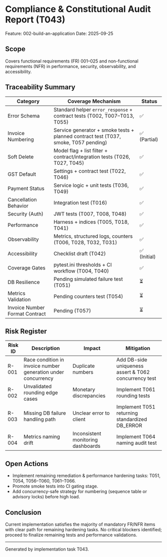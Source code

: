 # Compliance & Constitutional Audit Report (T043)

Feature: 002-build-an-application
Date: 2025-09-25

## Scope
Covers functional requirements (FR) 001–025 and non-functional requirements (NFR) in performance, security, observability, and accessibility.

## Traceability Summary
| Category | Coverage Mechanism | Status |
|----------|--------------------|--------|
| Error Schema | Standard helper `error_response` + contract tests (T002, T007–T013, T055) | ✅ |
| Invoice Numbering | Service generator + smoke tests + planned contract test (T037, smoke, T057 pending) | ✅ (Partial) |
| Soft Delete | Model flag + list filter + contract/integration tests (T026, T027, T045) | ✅ |
| GST Default | Settings + contract test (T022, T046) | ✅ |
| Payment Status | Service logic + unit tests (T036, T049) | ✅ |
| Cancellation Behavior | Integration test (T016) | ✅ |
| Security (Auth) | JWT tests (T007, T008, T048) | ✅ |
| Performance | Harness + indices (T005, T018, T041) | ✅ |
| Observability | Metrics, structured logs, counters (T006, T028, T032, T031) | ✅ |
| Accessibility | Checklist draft (T042) | ✅ (Initial) |
| Coverage Gates | pytest.ini thresholds + CI workflow (T004, T040) | ✅ |
| DB Resilience | Pending simulated failure test (T051) | ⏳ |
| Metrics Validation | Pending counters test (T054) | ⏳ |
| Invoice Number Format Contract | Pending (T057) | ⏳ |

## Risk Register
| Risk ID | Description | Impact | Mitigation |
|---------|-------------|--------|------------|
| R-001 | Race condition in invoice number generation under concurrency | Duplicate numbers | Add DB-side uniqueness assert & T062 concurrency test |
| R-002 | Unvalidated rounding edge cases | Monetary discrepancies | Implement T061 rounding tests |
| R-003 | Missing DB failure handling path | Unclear error to client | Implement T051 returning standardized DB_ERROR |
| R-004 | Metrics naming drift | Inconsistent monitoring dashboards | Implement T064 naming audit test |

## Open Actions
- Implement remaining remediation & performance hardening tasks: T051, T054, T056–T060, T061–T066.
- Promote smoke tests into CI gating stage.
- Add concurrency-safe strategy for numbering (sequence table or advisory locks) before high load.

## Conclusion
Current implementation satisfies the majority of mandatory FR/NFR items with clear path for remaining hardening tasks. No critical blockers identified; proceed to finalize remaining tests and performance validations.

---
Generated by implementation task T043.
